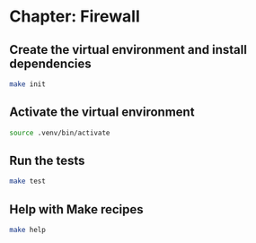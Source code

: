 # Chapter: Firewall

## Create the virtual environment and install dependencies

```bash
make init
```

## Activate the virtual environment

```bash
source .venv/bin/activate
```

## Run the tests

```bash
make test
```

## Help with Make recipes

```bash
make help
```
